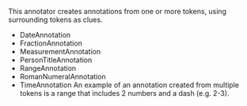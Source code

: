 This annotator creates annotations from one or more tokens, using surrounding tokens as clues.
- DateAnnotation
- FractionAnnotation
- MeasurementAnnotation
- PersonTitleAnnotation
- RangeAnnotation
- RomanNumeralAnnotation
- TimeAnnotation
An example of an annotation created from multiple tokens is a range that includes 2 numbers and a dash (e.g. 2-3).
